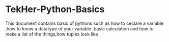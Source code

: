 # TekHer-Python-Basics
This document contains basic of pythons such as how to ceclare a variable ,how to know a datatype of your variable ,basic calculation and how to make a list of the things,how tuples look like

